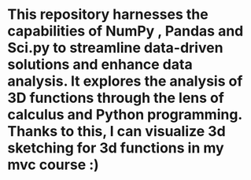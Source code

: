 # This repository harnesses the capabilities of NumPy , Pandas and Sci.py  to streamline data-driven solutions and enhance data analysis. It explores the analysis of 3D functions through the lens of calculus and Python programming. Thanks to this,  I can visualize 3d sketching for 3d functions in my mvc course :)
